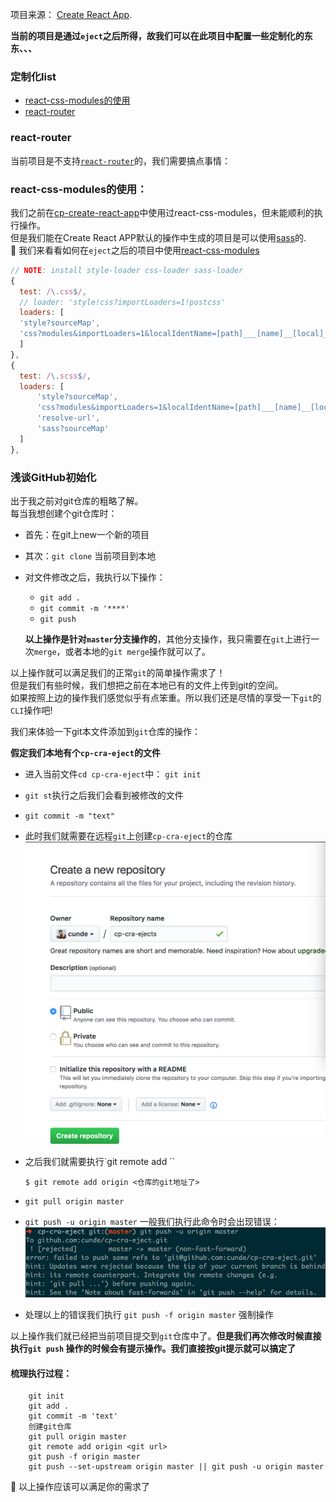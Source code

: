 项目来源： [Create React App](https://github.com/facebookincubator/create-react-app).

**当前的项目是通过`eject`之后所得，故我们可以在此项目中配置一些定制化的东东、、、**

### 定制化list

+ [react-css-modules的使用](#react-css-modules的使用)
+ [react-router](#react-router)

### react-router

当前项目是不支持[`react-router`](https://reacttraining.com/react-router/web/api/BrowserRouter)的，我们需要搞点事情：<br>


### react-css-modules的使用：

我们之前在[cp-create-react-app](https://github.com/cunde/cp-create-react-app)中使用过react-css-modules，但未能顺利的执行操作。<br>
但是我们能在Create React APP默认的操作中生成的项目是可以使用[sass](https://github.com/cunde/cp-create-react-app#adding-a-css-preprocessor-sass-less-etc)的.<br>
:punch: 我们来看看如何在`eject`之后的项目中使用[react-css-modules](https://www.npmjs.com/package/react-css-modules)

```js
// NOTE: install style-loader css-loader sass-loader
{
  test: /\.css$/,
  // loader: 'style!css?importLoaders=1!postcss'
  loaders: [
  'style?sourceMap',
  'css?modules&importLoaders=1&localIdentName=[path]___[name]__[local]___[hash:base64:5]'
  ]
},
{
  test: /\.scss$/,
  loaders: [
      'style?sourceMap',
      'css?modules&importLoaders=1&localIdentName=[path]___[name]__[local]___[hash:base64:5]',
      'resolve-url',
      'sass?sourceMap'
  ]
},
```

### 浅谈GitHub初始化

出于我之前对git仓库的粗略了解。<br/>
每当我想创建个git仓库时：

+ 首先：在git上new一个新的项目
+ 其次：`git clone` 当前项目到本地
+ 对文件修改之后，我执行以下操作：
    + `git add .`
    + `git commit -m '****'`
    + `git push`

    **以上操作是针对`master`分支操作的**，其他分支操作，我只需要在`git`上进行一次`merge`，或者本地的`git merge`操作就可以了。<br>

以上操作就可以满足我们的正常`git`的简单操作需求了！<br>
但是我们有些时候，我们想把之前在本地已有的文件上传到git的空间。<br>
如果按照上边的操作我们感觉似乎有点笨重。所以我们还是尽情的享受一下`git`的`CLI`操作吧!<br>

我们来体验一下git本文件添加到`git`仓库的操作：<br>

**假定我们本地有个`cp-cra-eject`的文件**

+ 进入当前文件`cd cp-cra-eject`中： `git init`
+ `git st`执行之后我们会看到被修改的文件
+ `git commit -m "text"`
+ 此时我们就需要在远程`git`上创建`cp-cra-eject`的仓库
    ![image](https://github.com/cunde/cp-cra-eject/blob/master/mdimg/744F2EEE-E158-4B8D-B696-3835A2C379BC.png)

+ 之后我们就需要执行`git remote add <name> <url>``

    ```
    $ git remote add origin <仓库的git地址了>
    ```

+ `git pull origin master`
+ `git push -u origin master` 一般我们执行此命令时会出现错误：
    ![image](https://github.com/cunde/cp-cra-eject/blob/master/mdimg/98409394-8725-40AE-A189-BF09ACFFE2E8.png)

+ 处理以上的错误我们执行 `git push -f origin master` 强制操作

以上操作我们就已经把当前项目提交到`git`仓库中了。**但是我们再次修改时候直接执行`git push` 操作的时候会有提示操作。我们直接按git提示就可以搞定了**<br>

#### 梳理执行过程：

```
    git init
    git add .
    git commit -m 'text'
    创建git仓库
    git pull origin master
    git remote add origin <git url>
    git push -f origin master
    git push --set-upstream origin master || git push -u origin master
```
:pray: 以上操作应该可以满足你的需求了
